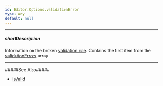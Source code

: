 ```yaml
---
id: Editor.Options.validationError
type: any
default: null
---
```

---
##### shortDescription
Information on the broken [validation rule](/api-reference/10%20UI%20Widgets/dxValidator/8%20Validation%20Rules '/Documentation/ApiReference/UI_Components/dxValidator/Validation_Rules/'). Contains the first item from the [validationErrors](/api-reference/10%20UI%20Widgets/Editor/1%20Configuration/validationErrors.md '{basewidgetpath}/Configuration/#validationErrors') array.

---

#####See Also#####
- [isValid](/api-reference/10%20UI%20Widgets/Editor/1%20Configuration/isValid.md '{basewidgetpath}/Configuration/#isValid')
